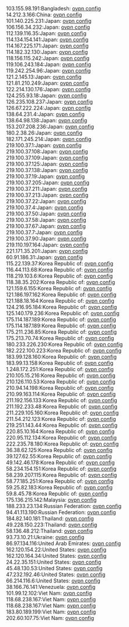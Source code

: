 103.155.98.191:Bangladesh: [ovpn config](vpn/103_155_98_191.ovpn)  
14.212.3.166:China: [ovpn config](vpn/14_212_3_166.ovpn)  
101.140.225.231:Japan: [ovpn config](vpn/101_140_225_231.ovpn)  
106.156.34.232:Japan: [ovpn config](vpn/106_156_34_232.ovpn)  
112.139.116.35:Japan: [ovpn config](vpn/112_139_116_35.ovpn)  
114.134.154.141:Japan: [ovpn config](vpn/114_134_154_141.ovpn)  
114.167.225.171:Japan: [ovpn config](vpn/114_167_225_171.ovpn)  
114.182.32.130:Japan: [ovpn config](vpn/114_182_32_130.ovpn)  
118.156.115.242:Japan: [ovpn config](vpn/118_156_115_242.ovpn)  
119.106.243.184:Japan: [ovpn config](vpn/119_106_243_184.ovpn)  
119.242.254.96:Japan: [ovpn config](vpn/119_242_254_96.ovpn)  
121.2.145.13:Japan: [ovpn config](vpn/121_2_145_13.ovpn)  
121.81.210.249:Japan: [ovpn config](vpn/121_81_210_249.ovpn)  
122.214.130.176:Japan: [ovpn config](vpn/122_214_130_176.ovpn)  
124.255.93.18:Japan: [ovpn config](vpn/124_255_93_18.ovpn)  
126.235.108.237:Japan: [ovpn config](vpn/126_235_108_237.ovpn)  
126.67.222.224:Japan: [ovpn config](vpn/126_67_222_224.ovpn)  
138.64.231.4:Japan: [ovpn config](vpn/138_64_231_4.ovpn)  
138.64.98.138:Japan: [ovpn config](vpn/138_64_98_138.ovpn)  
153.207.208.236:Japan: [ovpn config](vpn/153_207_208_236.ovpn)  
180.2.38.26:Japan: [ovpn config](vpn/180_2_38_26.ovpn)  
182.171.245.214:Japan: [ovpn config](vpn/182_171_245_214.ovpn)  
219.100.37.1:Japan: [ovpn config](vpn/219_100_37_1.ovpn)  
219.100.37.108:Japan: [ovpn config](vpn/219_100_37_108.ovpn)  
219.100.37.109:Japan: [ovpn config](vpn/219_100_37_109.ovpn)  
219.100.37.125:Japan: [ovpn config](vpn/219_100_37_125.ovpn)  
219.100.37.138:Japan: [ovpn config](vpn/219_100_37_138.ovpn)  
219.100.37.19:Japan: [ovpn config](vpn/219_100_37_19.ovpn)  
219.100.37.205:Japan: [ovpn config](vpn/219_100_37_205.ovpn)  
219.100.37.211:Japan: [ovpn config](vpn/219_100_37_211.ovpn)  
219.100.37.213:Japan: [ovpn config](vpn/219_100_37_213.ovpn)  
219.100.37.22:Japan: [ovpn config](vpn/219_100_37_22.ovpn)  
219.100.37.4:Japan: [ovpn config](vpn/219_100_37_4.ovpn)  
219.100.37.50:Japan: [ovpn config](vpn/219_100_37_50.ovpn)  
219.100.37.58:Japan: [ovpn config](vpn/219_100_37_58.ovpn)  
219.100.37.67:Japan: [ovpn config](vpn/219_100_37_67.ovpn)  
219.100.37.7:Japan: [ovpn config](vpn/219_100_37_7.ovpn)  
219.100.37.90:Japan: [ovpn config](vpn/219_100_37_90.ovpn)  
219.110.197.164:Japan: [ovpn config](vpn/219_110_197_164.ovpn)  
221.171.35.201:Japan: [ovpn config](vpn/221_171_35_201.ovpn)  
60.91.186.31:Japan: [ovpn config](vpn/60_91_186_31.ovpn)  
115.22.139.37:Korea Republic of: [ovpn config](vpn/115_22_139_37.ovpn)  
116.44.113.68:Korea Republic of: [ovpn config](vpn/116_44_113_68.ovpn)  
118.219.103.6:Korea Republic of: [ovpn config](vpn/118_219_103_6.ovpn)  
118.38.35.202:Korea Republic of: [ovpn config](vpn/118_38_35_202.ovpn)  
121.159.6.155:Korea Republic of: [ovpn config](vpn/121_159_6_155.ovpn)  
121.186.197.162:Korea Republic of: [ovpn config](vpn/121_186_197_162.ovpn)  
121.188.18.164:Korea Republic of: [ovpn config](vpn/121_188_18_164.ovpn)  
124.216.95.184:Korea Republic of: [ovpn config](vpn/124_216_95_184.ovpn)  
125.140.179.236:Korea Republic of: [ovpn config](vpn/125_140_179_236.ovpn)  
175.114.187.189:Korea Republic of: [ovpn config](vpn/175_114_187_189.ovpn)  
175.114.187.189:Korea Republic of: [ovpn config](vpn/175_114_187_189.ovpn)  
175.211.236.85:Korea Republic of: [ovpn config](vpn/175_211_236_85.ovpn)  
175.213.70.74:Korea Republic of: [ovpn config](vpn/175_213_70_74.ovpn)  
180.233.226.230:Korea Republic of: [ovpn config](vpn/180_233_226_230.ovpn)  
182.222.100.223:Korea Republic of: [ovpn config](vpn/182_222_100_223.ovpn)  
183.99.128.160:Korea Republic of: [ovpn config](vpn/183_99_128_160.ovpn)  
183.99.13.158:Korea Republic of: [ovpn config](vpn/183_99_13_158.ovpn)  
1.248.172.251:Korea Republic of: [ovpn config](vpn/1_248_172_251.ovpn)  
210.105.15.216:Korea Republic of: [ovpn config](vpn/210_105_15_216.ovpn)  
210.126.110.53:Korea Republic of: [ovpn config](vpn/210_126_110_53.ovpn)  
210.94.14.198:Korea Republic of: [ovpn config](vpn/210_94_14_198.ovpn)  
210.99.163.114:Korea Republic of: [ovpn config](vpn/210_99_163_114.ovpn)  
211.192.156.133:Korea Republic of: [ovpn config](vpn/211_192_156_133.ovpn)  
211.192.233.48:Korea Republic of: [ovpn config](vpn/211_192_233_48.ovpn)  
211.229.105.160:Korea Republic of: [ovpn config](vpn/211_229_105_160.ovpn)  
211.54.212.123:Korea Republic of: [ovpn config](vpn/211_54_212_123.ovpn)  
219.251.143.44:Korea Republic of: [ovpn config](vpn/219_251_143_44.ovpn)  
220.85.10.164:Korea Republic of: [ovpn config](vpn/220_85_10_164.ovpn)  
220.95.112.134:Korea Republic of: [ovpn config](vpn/220_95_112_134.ovpn)  
222.235.78.180:Korea Republic of: [ovpn config](vpn/222_235_78_180.ovpn)  
36.38.62.125:Korea Republic of: [ovpn config](vpn/36_38_62_125.ovpn)  
39.127.62.55:Korea Republic of: [ovpn config](vpn/39_127_62_55.ovpn)  
49.142.46.178:Korea Republic of: [ovpn config](vpn/49_142_46_178.ovpn)  
58.234.154.151:Korea Republic of: [ovpn config](vpn/58_234_154_151.ovpn)  
58.239.207.115:Korea Republic of: [ovpn config](vpn/58_239_207_115.ovpn)  
58.77.185.251:Korea Republic of: [ovpn config](vpn/58_77_185_251.ovpn)  
59.25.82.183:Korea Republic of: [ovpn config](vpn/59_25_82_183.ovpn)  
59.8.45.78:Korea Republic of: [ovpn config](vpn/59_8_45_78.ovpn)  
175.136.215.142:Malaysia: [ovpn config](vpn/175_136_215_142.ovpn)  
188.233.23.134:Russian Federation: [ovpn config](vpn/188_233_23_134.ovpn)  
94.41.113.190:Russian Federation: [ovpn config](vpn/94_41_113_190.ovpn)  
184.82.140.181:Thailand: [ovpn config](vpn/184_82_140_181.ovpn)  
49.228.150.223:Thailand: [ovpn config](vpn/49_228_150_223.ovpn)  
58.136.48.212:Thailand: [ovpn config](vpn/58_136_48_212.ovpn)  
93.73.10.21:Ukraine: [ovpn config](vpn/93_73_10_21.ovpn)  
86.97.134.116:United Arab Emirates: [ovpn config](vpn/86_97_134_116.ovpn)  
162.120.154.22:United States: [ovpn config](vpn/162_120_154_22.ovpn)  
162.120.164.34:United States: [ovpn config](vpn/162_120_164_34.ovpn)  
24.22.35.151:United States: [ovpn config](vpn/24_22_35_151.ovpn)  
45.48.130.53:United States: [ovpn config](vpn/45_48_130_53.ovpn)  
47.232.192.46:United States: [ovpn config](vpn/47_232_192_46.ovpn)  
66.214.116.6:United States: [ovpn config](vpn/66_214_116_6.ovpn)  
38.166.76.141:Venezuela: [ovpn config](vpn/38_166_76_141.ovpn)  
101.99.12.102:Viet Nam: [ovpn config](vpn/101_99_12_102.ovpn)  
118.68.238.167:Viet Nam: [ovpn config](vpn/118_68_238_167.ovpn)  
118.68.238.167:Viet Nam: [ovpn config](vpn/118_68_238_167.ovpn)  
183.80.189.199:Viet Nam: [ovpn config](vpn/183_80_189_199.ovpn)  
202.60.107.75:Viet Nam: [ovpn config](vpn/202_60_107_75.ovpn)  
